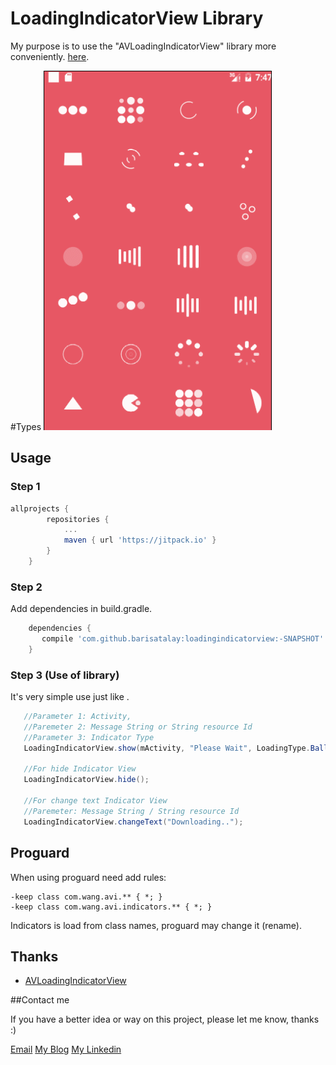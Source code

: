 # LoadingIndicatorView Library
My purpose is to use the "AVLoadingIndicatorView" library more conveniently. [here](https://github.com/81813780/AVLoadingIndicatorView).

#Types
![avi](screenshots/avi.gif)


## Usage

### Step 1
```groovy
allprojects {
		repositories {
			...
			maven { url 'https://jitpack.io' }
		}
	}
```

### Step 2

Add dependencies in build.gradle.
```groovy
    dependencies {
       compile 'com.github.barisatalay:loadingindicatorview:-SNAPSHOT'
    }
```

### Step 3 (Use of library)
It's very simple use just like .
```java
   //Parameter 1: Activity,
   //Paremeter 2: Message String or String resource Id
   //Parameter 3: Indicator Type   
   LoadingIndicatorView.show(mActivity, "Please Wait", LoadingType.BallPulseIndicator);
   
   //For hide Indicator View
   LoadingIndicatorView.hide();

   //For change text Indicator View
   //Paremeter: Message String / String resource Id
   LoadingIndicatorView.changeText("Downloading..");
```


## Proguard

When using proguard need add rules:

```
-keep class com.wang.avi.** { *; }
-keep class com.wang.avi.indicators.** { *; }
```

Indicators is load from class names, proguard may change it (rename).

## Thanks
- [AVLoadingIndicatorView](https://github.com/81813780/AVLoadingIndicatorView)

##Contact me

 If you have a better idea or way on this project, please let me know, thanks :)

[Email](mailto:b.atalay07@hotmail.com)
[My Blog](http://brsatalay.blogspot.com.tr)
[My Linkedin](linkedin.com/in/barisatalay07/)